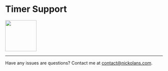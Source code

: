 # Timer Support

<img src="https://github.com/Nickolans/nickolans.github.io/assets/23033783/d1797fbb-edcb-4b78-8c14-ac2d2b815272" width="100" />

-------

Have any issues are questions? Contact me at contact@nickolans.com.
